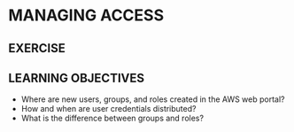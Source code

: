# MANAGING ACCESS

## EXERCISE

## LEARNING OBJECTIVES

- Where are new users, groups, and roles created in the AWS web portal?
- How and when are user credentials distributed?
- What is the difference between groups and roles?
